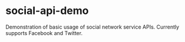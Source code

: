 # social-api-demo

Demonstration of basic usage of social network service APIs. Currently supports Facebook and Twitter.

